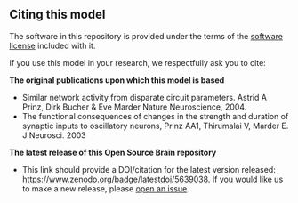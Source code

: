 ## Citing this model

The software in this repository is provided under the terms of the [software license](LICENSE) included with it. 

If you use this model in your research, we respectfully ask you to cite:

**The original publications upon which this model is based**

   -  Similar network activity from disparate circuit parameters. Astrid A Prinz, Dirk Bucher & Eve Marder Nature Neuroscience, 2004.
   -  The functional consequences of changes in the strength and duration of synaptic inputs to oscillatory neurons, Prinz AA1, Thirumalai V, Marder E. J Neurosci. 2003


**The latest release of this Open Source Brain repository**

   - This link should provide a DOI/citation for the latest version released: https://www.zenodo.org/badge/latestdoi/5639038. If you would like us to make a new release, please [open an issue](../../issues). 
